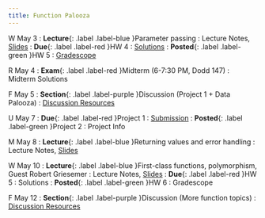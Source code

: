 ```yaml
---
title: Function Palooza
---
```


W May 3
: **Lecture**{: .label .label-blue }Parameter passing
  : Lecture Notes, [Slides](https://docs.google.com/presentation/d/16Y211kZL9e9b3rYCm5Ikzf45yH1Zs7yc/edit?usp=sharing&ouid=101757866260235503028&rtpof=true&sd=true)
: **Due**{: .label .label-red }HW 4
  : [Solutions](https://drive.google.com/file/d/1OmyPc4XC8hGuu5stZDy38WArHTErcez8/view?usp=sharing)
: **Posted**{: .label .label-green }HW 5
  : [Gradescope](https://www.gradescope.com/courses/529662/assignments/2871779)

R May 4
: **Exam**{: .label .label-red }Midterm (6-7:30 PM, Dodd 147)
  : Midterm Solutions

F May 5
: **Section**{: .label .label-purple }Discussion (Project 1 + Data Palooza)
  : [Discussion Resources](https://drive.google.com/drive/folders/1TBOqhuq2-JFEcW0KNkbnC6UXtpGUsATe)

U May 7
: **Due**{: .label .label-red }Project 1
  : [Submission](https://www.gradescope.com/courses/529662/assignments/2827229)
: **Posted**{: .label .label-green }Project 2
  : Project Info

M May 8
: **Lecture**{: .label .label-blue }Returning values and error handling
  : Lecture Notes, [Slides](https://docs.google.com/presentation/d/16Y211kZL9e9b3rYCm5Ikzf45yH1Zs7yc/edit?usp=sharing&ouid=101757866260235503028&rtpof=true&sd=true)

W May 10
: **Lecture**{: .label .label-blue }First-class functions, polymorphism, Guest Robert Griesemer
  : Lecture Notes, [Slides](https://docs.google.com/presentation/d/16Y211kZL9e9b3rYCm5Ikzf45yH1Zs7yc/edit?usp=sharing&ouid=101757866260235503028&rtpof=true&sd=true)
: **Due**{: .label .label-red }HW 5
  : Solutions
: **Posted**{: .label .label-green }HW 6
  : Gradescope

F May 12
: **Section**{: .label .label-purple }Discussion (More function topics)
  : [Discussion Resources](https://drive.google.com/drive/folders/1TBOqhuq2-JFEcW0KNkbnC6UXtpGUsATe)
